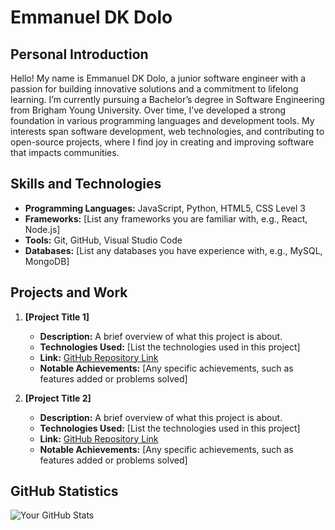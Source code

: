 # Emmanuel DK Dolo

## Personal Introduction
Hello! My name is Emmanuel DK Dolo, a junior software engineer with a passion for building innovative solutions and a commitment to lifelong learning. I’m currently pursuing a Bachelor’s degree in Software Engineering from Brigham Young University. Over time, I’ve developed a strong foundation in various programming languages and development tools. My interests span software development, web technologies, and contributing to open-source projects, where I find joy in creating and improving software that impacts communities.

## Skills and Technologies
- **Programming Languages:** JavaScript, Python, HTML5, CSS Level 3
- **Frameworks:** [List any frameworks you are familiar with, e.g., React, Node.js]
- **Tools:** Git, GitHub, Visual Studio Code
- **Databases:** [List any databases you have experience with, e.g., MySQL, MongoDB]

## Projects and Work
1. **[Project Title 1]**
   - **Description:** A brief overview of what this project is about.
   - **Technologies Used:** [List the technologies used in this project]
   - **Link:** [GitHub Repository Link](https://github.com/YourGitHubUsername/ProjectTitle1)
   - **Notable Achievements:** [Any specific achievements, such as features added or problems solved]

2. **[Project Title 2]**
   - **Description:** A brief overview of what this project is about.
   - **Technologies Used:** [List the technologies used in this project]
   - **Link:** [GitHub Repository Link](https://github.com/YourGitHubUsername/ProjectTitle2)
   - **Notable Achievements:** [Any specific achievements, such as features added or problems solved]

## GitHub Statistics
![Your GitHub Stats](https://github-readme-stats.vercel.app/api?username=YourGitHubUsername&show_icons=true&hide_title=true&count_private=true)
